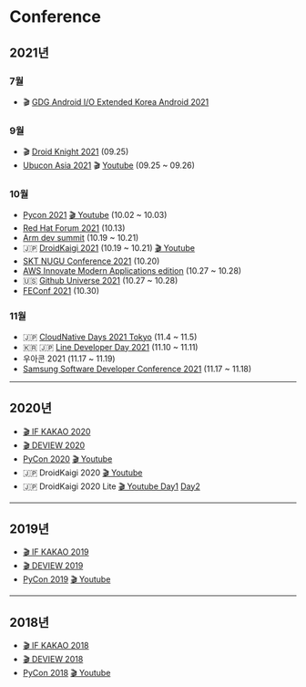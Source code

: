 # Conference
## 2021년
### 7월
- 🎬 [GDG Android I/O Extended Korea Android 2021](https://www.youtube.com/watch?v=NIGV-NUf1pQ)
### 9월
- 🎬 [Droid Knight 2021](https://www.youtube.com/playlist?list=PLu8dnNjU2FmsROfv5pNAvhRiOFVN_EmnV) (09.25)
- [Ubucon Asia 2021](https://2021.ubucon.asia/news/2021-10-05-restream-schedule/) 🎬 [Youtube](https://www.youtube.com/channel/UCdy5ggH4LKgUyr0WIH9DPwQ/playlists) (09.25 ~ 09.26) 

### 10월
- [Pycon 2021](https://2021.pycon.kr) [🎬 Youtube](https://www.youtube.com/PyConKRtube) (10.02 ~ 10.03)
- [Red Hat Forum 2021](https://www.redhat.com/ko/red-hat-forum-apac-2021) (10.13)
- [Arm dev summit](https://devsummit.arm.com/ko/about) (10.19 ~ 10.21)
- 🇯🇵 [DroidKaigi 2021](https://droidkaigi.jp/2021/en/) (10.19 ~ 10.21) [🎬 Youtube](https://www.youtube.com/playlist?list=PLaOdaBFokChwyYpRl3jkqjCC4I6Jmb5Jg)
- [SKT NUGU Conference 2021](https://nuguconference2021.com/) (10.20)
- [AWS Innovate Modern Applications edition](https://aws.amazon.com/ko/events/aws-innovate/modern-apps/) (10.27 ~ 10.28)
- 🇺🇸 [Github Universe 2021](https://githubuniverse.com) (10.27 ~ 10.28)
- [FEConf 2021](https://2021.feconf.kr/) (10.30)

### 11월
- 🇯🇵 [CloudNative Days 2021 Tokyo](https://event.cloudnativedays.jp/cicd2021) (11.4 ~ 11.5)
- 🇰🇷 🇯🇵 [Line Developer Day 2021](https://linedevday.linecorp.com/2021/ko) (11.10 ~ 11.11)
- 우아콘 2021 (11.17 ~ 11.19)
- [Samsung Software Developer Conference 2021](https://www.soscon.net/ssdc2021) (11.17 ~ 11.18)

---

## 2020년
- [🎬 IF KAKAO 2020](https://if.kakao.com/session)
- [🎬 DEVIEW 2020](https://deview.kr/2020/sessions)
- [PyCon 2020](https://pycon.kr/2020) [🎬 Youtube](https://www.youtube.com/playlist?list=PLZPhyNeJvHRk9wIL9rZekFLIfT3aVcHT7)
- 🇯🇵 DroidKaigi 2020 [🎬 Youtube](https://www.youtube.com/playlist?list=PLaOdaBFokChyw94Fqp_SxZ0MNgv5sMMJm)
- 🇯🇵 DroidKaigi 2020 Lite [🎬 Youtube Day1](https://www.youtube.com/playlist?list=PLaOdaBFokChwXJ608fBHVdHqNwnLOMoe6) [Day2](https://www.youtube.com/playlist?list=PLaOdaBFokChzx6lXOcc6KOqzjIOLgEI94)

---

## 2019년
- [🎬 IF KAKAO 2019](https://if.kakao.com/2019/program)
- [🎬 DEVIEW 2019](https://deview.kr/2019/schedule)
- [PyCon 2019](https://archive.pycon.kr/2019/) [🎬 Youtube](https://www.youtube.com/playlist?list=PLZPhyNeJvHRlECdmkJ7M8konKB0NhBfve)
---

## 2018년
- [🎬 IF KAKAO 2018](https://if.kakao.com/2018/program)
- [🎬 DEVIEW 2018](https://deview.kr/2018/schedule)
- [PyCon 2018](https://archive.pycon.kr/2018/) [🎬 Youtube](https://www.youtube.com/playlist?list=PLZPhyNeJvHRmnMr5yucZ9Eu-yVhjRRsOM)
